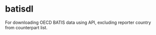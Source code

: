 # batisdl
For downloading OECD BATIS data using API, excluding reporter country from counterpart list.
